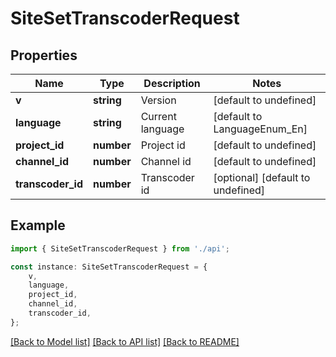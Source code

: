 # SiteSetTranscoderRequest


## Properties

Name | Type | Description | Notes
------------ | ------------- | ------------- | -------------
**v** | **string** | Version | [default to undefined]
**language** | **string** | Current language | [default to LanguageEnum_En]
**project_id** | **number** | Project id | [default to undefined]
**channel_id** | **number** | Channel id | [default to undefined]
**transcoder_id** | **number** | Transcoder id | [optional] [default to undefined]

## Example

```typescript
import { SiteSetTranscoderRequest } from './api';

const instance: SiteSetTranscoderRequest = {
    v,
    language,
    project_id,
    channel_id,
    transcoder_id,
};
```

[[Back to Model list]](../README.md#documentation-for-models) [[Back to API list]](../README.md#documentation-for-api-endpoints) [[Back to README]](../README.md)
